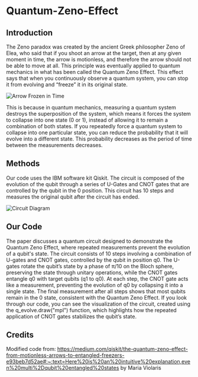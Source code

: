 # Quantum-Zeno-Effect

## Introduction
The Zeno paradox was created by the ancient Greek philosopher Zeno of Elea, who said that if you shoot an arrow at the target, then at any given moment in time, the arrow is motionless, and therefore the arrow should not be able to move at all. This principle was eventually applied to quantum mechanics in what has been called the Quantum Zeno Effect. This effect says that when you continuously observe a quantum system, you can stop it from evolving and “freeze” it in its original state. 

![Arrow Frozen in Time](https://images.ctfassets.net/i1dyhzbyi8ad/2F5yvi7fCCVMrGvmWBrTK3/ead58830a6088ec736490f93fba3fc33/zeno_arrow.svg) 

This is because in quantum mechanics, measuring a quantum system destroys the superposition of the system, which means it forces the system to collapse into one state (0 or 1), instead of allowing it to remain a combination of both states. If you repeatedly force a quantum system to collapse into one particular state, you can reduce the probability that it will evolve into a different state. This probability decreases as the period of time between the measurements decreases.

## Methods 
Our code uses the IBM software kit Qiskit. The circuit is composed of the evolution of the qubit through a series of U-Gates and CNOT gates that are controlled by the qubit in the 0 position. This circuit has 10 steps and measures the original qubit after the circuit has ended.

![Circuit Diagram](https://github.com/user-attachments/assets/9d141d76-b6f9-4b11-8571-65b44b0038c9)


## Our Code
The paper discusses a quantum circuit designed to demonstrate the Quantum Zeno Effect, where repeated measurements prevent the evolution of a qubit's state. The circuit consists of 10 steps involving a combination of U-gates and CNOT gates, controlled by the qubit in position q0. The U-gates rotate the qubit’s state by a phase of π/10 on the Bloch sphere, preserving the state through unitary operations, while the CNOT gates entangle q0 with target qubits (q1 to q0). At each step, the CNOT gate acts like a measurement, preventing the evolution of q0 by collapsing it into a single state. The final measurement after all steps shows that most qubits remain in the 0 state, consistent with the Quantum Zeno Effect. If you look through our code, you can see the visualization of the circuit, created using the q_evolve.draw("mpl") function, which highlights how the repeated application of CNOT gates stabilizes the qubit’s state.

## Credits
Modified code from: https://medium.com/qiskit/the-quantum-zeno-effect-from-motionless-arrows-to-entangled-freezers-e93beb7d52ae#:~:text=Here%20is%20an%20intuitive%20explanation,even%20multi%2Dqubit%20entangled%20states by Maria Violaris
